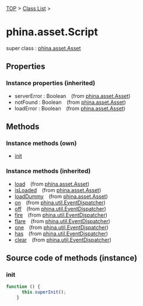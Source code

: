 [TOP](../../README.md) > [Class List](../class-list.md) >

# phina.asset.Script

super class : [phina.asset.Asset](phina.asset.Asset.md)

## Properties



### Instance properties (inherited)

* serverError : Boolean&ensp;&ensp;(from [phina.asset.Asset](phina.asset.Asset.md))
* notFound : Boolean&ensp;&ensp;(from [phina.asset.Asset](phina.asset.Asset.md))
* loadError : Boolean&ensp;&ensp;(from [phina.asset.Asset](phina.asset.Asset.md))

## Methods


### Instance methods (own)

* [init](#instance_init)

### Instance methods (inherited)

* [load](phina.asset.Asset.md#instance_load)&ensp;&ensp;(from [phina.asset.Asset](phina.asset.Asset.md))
* [isLoaded](phina.asset.Asset.md#instance_isLoaded)&ensp;&ensp;(from [phina.asset.Asset](phina.asset.Asset.md))
* [loadDummy](phina.asset.Asset.md#instance_loadDummy)&ensp;&ensp;(from [phina.asset.Asset](phina.asset.Asset.md))
* [on](phina.util.EventDispatcher.md#instance_on)&ensp;&ensp;(from [phina.util.EventDispatcher](phina.util.EventDispatcher.md))
* [off](phina.util.EventDispatcher.md#instance_off)&ensp;&ensp;(from [phina.util.EventDispatcher](phina.util.EventDispatcher.md))
* [fire](phina.util.EventDispatcher.md#instance_fire)&ensp;&ensp;(from [phina.util.EventDispatcher](phina.util.EventDispatcher.md))
* [flare](phina.util.EventDispatcher.md#instance_flare)&ensp;&ensp;(from [phina.util.EventDispatcher](phina.util.EventDispatcher.md))
* [one](phina.util.EventDispatcher.md#instance_one)&ensp;&ensp;(from [phina.util.EventDispatcher](phina.util.EventDispatcher.md))
* [has](phina.util.EventDispatcher.md#instance_has)&ensp;&ensp;(from [phina.util.EventDispatcher](phina.util.EventDispatcher.md))
* [clear](phina.util.EventDispatcher.md#instance_clear)&ensp;&ensp;(from [phina.util.EventDispatcher](phina.util.EventDispatcher.md))


## Source code of methods (instance)

### <a name="instance_init"></a>init
```javascript
function () {
      this.superInit();
    }
```


